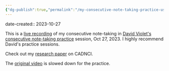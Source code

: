 ```yaml
---
{"dg-publish":true,"permalink":"/my-consecutive-note-taking-practice-using-cadnci-global-income-inequality/","noteIcon":"2","created":"","updated":""}
---
```


date-created:: 2023-10-27

This is a [live recording](https://www.youtube.com/watch?v=uMhVY60aTEU) of my consecutive note-taking in [David Violet's consecutive note-taking practice](https://david-violet-interpreter-school.teachable.com/p/practice-note-taking-for-consecutive-interpreting) session, Oct 27, 2023. I highly recommend David's practice sessions.

Check out my [research paper](https://link.springer.com/chapter/10.1007/978-3-031-35894-4_8) on CADNCI. 

The [original video](https://www.ted.com/talks/chrystia_freeland_the_rise_of_the_new_global_super_rich) is slowed down for the practice.